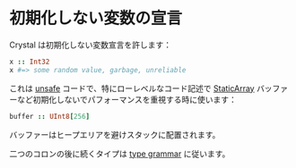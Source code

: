# 初期化しない変数の宣言

Crystal は初期化しない変数宣言を許します：

```ruby
x :: Int32
x #=> some random value, garbage, unreliable
```

これは [unsafe](unsafe.html) コードで、特にローレベルなコード記述で [StaticArray](http://crystal-lang.org/api/StaticArray.html) バッファーなど初期化しないでパフォーマンスを重視する時に使います：

```ruby
buffer :: UInt8[256]
```

バッファーはヒープエリアを避けスタックに配置されます。

二つのコロンの後に続くタイプは [type grammar](type_grammar.html) に従います。

